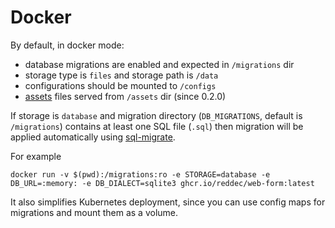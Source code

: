 # Docker

By default, in docker mode:

- database migrations are enabled and expected in `/migrations` dir
- storage type is `files` and storage path is `/data`
- configurations should be mounted to `/configs`
- [assets](configuration.md#assets) files served from `/assets` dir (since 0.2.0)

If storage is `database` and migration directory (`DB_MIGRATIONS`, default is `/migrations`) contains at least one
SQL file (`.sql`) then migration will be applied automatically
using [sql-migrate](https://github.com/rubenv/sql-migrate).


For example

    docker run -v $(pwd):/migrations:ro -e STORAGE=database -e DB_URL=:memory: -e DB_DIALECT=sqlite3 ghcr.io/reddec/web-form:latest

It also simplifies Kubernetes deployment, since you can use config maps for migrations and mount them as a volume.